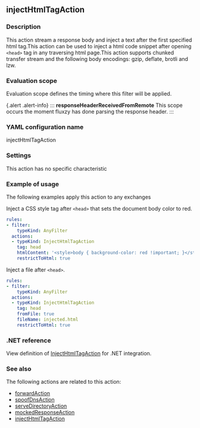 ## injectHtmlTagAction

### Description

This action stream a response body and inject a text after the first specified html tag.This action can be used to inject a html code snippet after opening `<head>` tag in any traversing html page.This action supports chunked transfer stream and the following body encodings: gzip, deflate, brotli and lzw.

### Evaluation scope

Evaluation scope defines the timing where this filter will be applied. 

{.alert .alert-info}
:::
**responseHeaderReceivedFromRemote** This scope occurs the moment fluxzy has done parsing the response header.
:::

### YAML configuration name

injectHtmlTagAction

### Settings

This action has no specific characteristic

### Example of usage

The following examples apply this action to any exchanges

Inject a CSS style tag after `<head>` that sets the document body color to red.

```yaml
rules:
- filter:
    typeKind: AnyFilter
  actions:
  - typeKind: InjectHtmlTagAction
    tag: head
    htmlContent: '<style>body { background-color: red !important; }</style>'
    restrictToHtml: true
```


Inject a  file after `<head>`.

```yaml
rules:
- filter:
    typeKind: AnyFilter
  actions:
  - typeKind: InjectHtmlTagAction
    tag: head
    fromFile: true
    fileName: injected.html
    restrictToHtml: true
```



### .NET reference

View definition of [InjectHtmlTagAction](https://docs.fluxzy.io/api/Fluxzy.Rules.Actions.HighLevelActions.InjectHtmlTagAction.html) for .NET integration.

### See also

The following actions are related to this action: 

 - [forwardAction](forwardAction)
 - [spoofDnsAction](spoofDnsAction)
 - [serveDirectoryAction](serveDirectoryAction)
 - [mockedResponseAction](mockedResponseAction)
 - [injectHtmlTagAction](injectHtmlTagAction)

